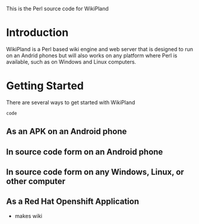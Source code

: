 This is the Perl source code for WikiPland

Introduction
============

WikiPland is a Perl based wiki engine and web server that is designed to run on an Andrid phones but will also works on any platform where Perl is available, such as on Windows and Linux computers.

Getting Started
===============

There are several ways to get started with WikiPland

    code

As an APK on an Android phone
-----------------------------


In source code form on an Android phone
---------------------------------------

In source code form on any Windows, Linux, or other computer
------------------------------------------------------------

As a Red Hat Openshift Application
----------------------------------

* makes wiki

